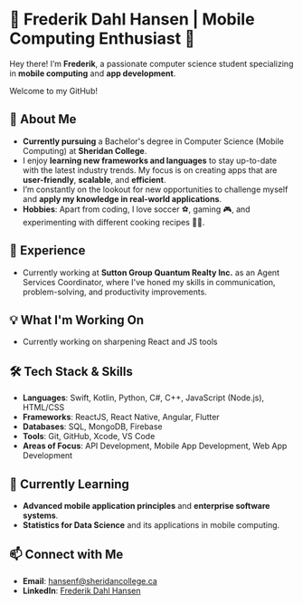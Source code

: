 # 👋 **Frederik Dahl Hansen** | Mobile Computing Enthusiast 📱

Hey there! I’m **Frederik**, a passionate computer science student specializing in **mobile computing** and **app development**.

Welcome to my GitHub!

## 🚀 **About Me**
- **Currently pursuing** a Bachelor's degree in Computer Science (Mobile Computing) at **Sheridan College**.
- I enjoy **learning new frameworks and languages** to stay up-to-date with the latest industry trends. My focus is on creating apps that are **user-friendly**, **scalable**, and **efficient**.
- I’m constantly on the lookout for new opportunities to challenge myself and **apply my knowledge in real-world applications**. 
- **Hobbies**: Apart from coding, I love soccer ⚽, gaming 🎮, and experimenting with different cooking recipes 👨‍🍳.

## 💼 **Experience**
- Currently working at **Sutton Group Quantum Realty Inc.** as an Agent Services Coordinator, where I've honed my skills in communication, problem-solving, and productivity improvements.

## 💡 **What I'm Working On**
- Currently working on sharpening React and JS tools

## 🛠️ **Tech Stack & Skills**
- **Languages**: Swift, Kotlin, Python, C#, C++, JavaScript (Node.js), HTML/CSS
- **Frameworks**: ReactJS, React Native, Angular, Flutter
- **Databases**: SQL, MongoDB, Firebase
- **Tools**: Git, GitHub, Xcode, VS Code
- **Areas of Focus**: API Development, Mobile App Development, Web App Development

## 🌱 **Currently Learning**
- **Advanced mobile application principles** and **enterprise software systems**.
- **Statistics for Data Science** and its applications in mobile computing.
  
## 📫 **Connect with Me**
- **Email**: [hansenf@sheridancollege.ca](mailto:hansenf@sheridancollege.ca)
- **LinkedIn**: [Frederik Dahl Hansen](https://www.linkedin.com/in/frederik-dahl-hansen/)

